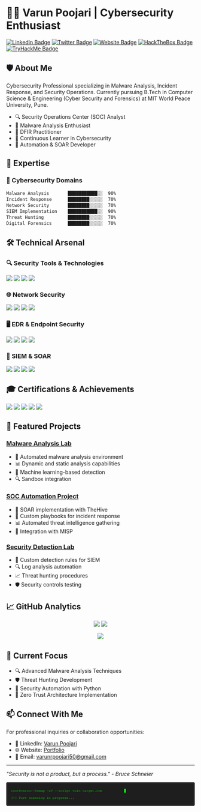 # 👨‍💻 Varun Poojari | Cybersecurity Enthusiast

[![Linkedin Badge](https://img.shields.io/badge/-LinkedIn-0e76a8?style=for-the-badge&logo=Linkedin&logoColor=white)](https://www.linkedin.com/in/varunpoojari/)
[![Twitter Badge](https://img.shields.io/badge/-Twitter-00acee?style=for-the-badge&logo=Twitter&logoColor=white)](https://twitter.com/itsVarunPujary)
[![Website Badge](https://img.shields.io/badge/-Portfolio-3b5998?style=for-the-badge&logo=google-chrome&logoColor=white)](https://varunpoojari.netlify.app)
[![HackTheBox Badge](https://img.shields.io/badge/-HackTheBox-9FEF00?style=for-the-badge&logo=hackthebox&logoColor=black)](https://academy.hackthebox.com/login)
[![TryHackMe Badge](https://img.shields.io/badge/-TryHackMe-212C42?style=for-the-badge&logo=tryhackme&logoColor=white)](https://tryhackme.com/p/VarunPoojari)

## 🛡️ About Me

Cybersecurity Professional specializing in Malware Analysis, Incident Response, and Security Operations. Currently pursuing B.Tech in Computer Science & Engineering (Cyber Security and Forensics) at MIT World Peace University, Pune.

- 🔍 Security Operations Center (SOC) Analyst
- 🦠 Malware Analysis Enthusiast
- 🚀 DFIR Practitioner
- 🔄 Continuous Learner in Cybersecurity
- 🤖 Automation & SOAR Developer

## 🎯 Expertise

### 🔐 Cybersecurity Domains
```text
Malware Analysis       ███████████░░  90%
Incident Response      ████████░░░░░  70%
Network Security       ████████░░░░░  70%
SIEM Implementation    ███████████░░  90%
Threat Hunting         ████████░░░░░  70%
Digital Forensics      ████████░░░░░  70%
```

## 🛠️ Technical Arsenal

### 🔍 Security Tools & Technologies
<div align="left">
    <img src="https://img.shields.io/badge/-Volatility-000000?style=for-the-badge&logo=volatility&logoColor=white" />
    <img src="https://img.shields.io/badge/-IDA_Pro-4B275F?style=for-the-badge" />
    <img src="https://img.shields.io/badge/-x64dbg-2E64FE?style=for-the-badge" />
    <img src="https://img.shields.io/badge/-Ghidra-DB3552?style=for-the-badge" />
</div>

### 🌐 Network Security
<div align="left">
    <img src="https://img.shields.io/badge/-Wireshark-1679A7?style=for-the-badge&logo=Wireshark&logoColor=white" />
    <img src="https://img.shields.io/badge/-Suricata-EF3B2D?style=for-the-badge&logo=Suricata&logoColor=white" />
    <img src="https://img.shields.io/badge/-Zeek-777BB4?style=for-the-badge&logo=Zeek&logoColor=white" />
    <img src="https://img.shields.io/badge/-Nmap-FF0000?style=for-the-badge" />
</div>

### 🖥️ EDR & Endpoint Security
<div align="left">
    <img src="https://img.shields.io/badge/-Microsoft_Defender_for_Endpoint-00A4EF?style=for-the-badge&logo=Microsoft&logoColor=white" />
    <img src="https://img.shields.io/badge/-Velociraptor-4B275F?style=for-the-badge" />
    <img src="https://img.shields.io/badge/-Sysmon-FF6B6B?style=for-the-badge" />
    <img src="https://img.shields.io/badge/-Qualys-4B275F?style=for-the-badge" />
</div>

### 🎯 SIEM & SOAR
<div align="left">
    <img src="https://img.shields.io/badge/-Microsoft_Sentinel-0078D4?style=for-the-badge&logo=Microsoft&logoColor=white" />
    <img src="https://img.shields.io/badge/-Splunk-000000?style=for-the-badge&logo=Splunk&logoColor=white" />
    <img src="https://img.shields.io/badge/-Elastic-005571?style=for-the-badge&logo=Elastic&logoColor=white" />
    <img src="https://img.shields.io/badge/-TheHive-FF8C00?style=for-the-badge" />
</div>

## 🎓 Certifications & Achievements
<div align="left">
    <img src="https://img.shields.io/badge/-CEHv12-FF0000?style=for-the-badge&logo=EC-COUNCIL&logoColor=white" />
    <img src="https://img.shields.io/badge/-NDE-007ACC?style=for-the-badge&logo=EC-COUNCIL&logoColor=white" />
    <img src="https://img.shields.io/badge/-EHE-4D4D4D?style=for-the-badge&logo=EC-COUNCIL&logoColor=white" />
    <img src="https://img.shields.io/badge/-DFE-006400?style=for-the-badge&logo=EC-COUNCIL&logoColor=white" />
    <img src="https://img.shields.io/badge/-Google_Cybersecurity-4285F4?style=for-the-badge&logo=google&logoColor=white" />
</div>

## 🚀 Featured Projects

### [Malware Analysis Lab](https://github.com/Varunpoojari/Malware_Analysis_Lab)
- 🔬 Automated malware analysis environment
- 📊 Dynamic and static analysis capabilities
- 🤖 Machine learning-based detection
- 🔍 Sandbox integration

### [SOC Automation Project](https://github.com/your-repo)
- 🔄 SOAR implementation with TheHive
- 🤖 Custom playbooks for incident response
- 📊 Automated threat intelligence gathering
- 🎯 Integration with MISP

### [Security Detection Lab](https://github.com/your-repo)
- 🚨 Custom detection rules for SIEM
- 🔍 Log analysis automation
- 📈 Threat hunting procedures
- 🛡️ Security controls testing

## 📈 GitHub Analytics

<p align="center">
    <img height="160em" src="https://github-readme-stats.vercel.app/api?username=Varunpoojari&show_icons=true&theme=radical" />
    <img height="160em" src="https://github-readme-streak-stats.herokuapp.com/?user=Varunpoojari&theme=radical" />
</p>

<p align="center">
    <img height="200em" src="https://github-readme-stats.vercel.app/api/top-langs/?username=Varunpoojari&theme=radical&layout=compact" />
</p>

## 🎯 Current Focus
- 🔍 Advanced Malware Analysis Techniques
- 🛡️ Threat Hunting Development
- 🤖 Security Automation with Python
- 🔐 Zero Trust Architecture Implementation

## 📫 Connect With Me
For professional inquiries or collaboration opportunities:
- 💼 LinkedIn: [Varun Poojari](https://www.linkedin.com/in/varunpoojari50/)
- 🌐 Website: [Portfolio](https://varunpoojari.netlify.app)
- 📧 Email: varunrpoojari50@gmail.com

---
*"Security is not a product, but a process." - Bruce Schneier*


<img src="terminal.svg" width="800" alt="Terminal Animation">
